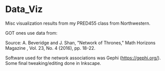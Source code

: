 # Data_Viz
Misc visualization results from my PRED455 class from Northwestern.

GOT ones use data from:

Source: A. Beveridge and J. Shan, "Network of
Thrones," Math Horizons Magazine , Vol. 23, No. 4
(2016), pp. 18-22.

Software used for the network associations was Gephi (https://gephi.org/).  
Some final tweaking/editing done in Inkscape.  
